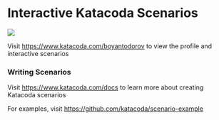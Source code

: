 # Interactive Katacoda Scenarios

[![](http://shields.katacoda.com/katacoda/boyantodorov/count.svg)](https://www.katacoda.com/boyantodorov "Get your profile on Katacoda.com")

Visit https://www.katacoda.com/boyantodorov to view the profile and interactive scenarios

### Writing Scenarios
Visit https://www.katacoda.com/docs to learn more about creating Katacoda scenarios

For examples, visit https://github.com/katacoda/scenario-example
